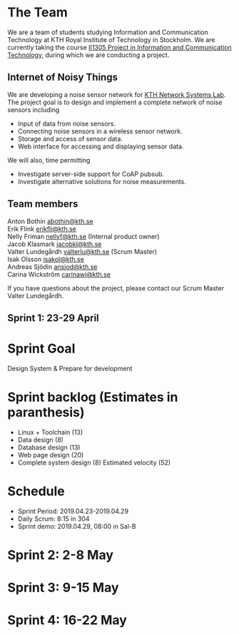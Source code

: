 # The Team

We are a team of students studying Information and Communication Technology at KTH Royal Institute of Technology in Stockholm. 
We are currently taking the course [II1305 Project in Information and Communication Technology](https://www.kth.se/student/kurser/kurs/II1305), during which we are conducting a project.

## Internet of Noisy Things
We are developing a noise sensor network for [KTH Network Systems Lab](https://www.kth.se/cos/research/nslab).
The project goal is to design and implement a complete network of noise sensors including
- Input of data from noise sensors.
- Connecting noise sensors in a wireless sensor network.
- Storage and access of sensor data.
- Web interface for accessing and displaying sensor data.

We will also, time permitting
- Investigate server-side support for CoAP pubsub.
- Investigate alternative solutions for noise measurements.

## Team members
Anton Bothin abothin@kth.se  
Erik Flink erikfli@kth.se  
Nelly Friman nellyf@kth.se (Internal product owner)  
Jacob Klasmark jacobkl@kth.se  
Valter Lundegårdh valterlu@kth.se (Scrum Master)  
Isak Olsson isakol@kth.se  
Andreas Sjödin ansjod@kth.se  
Carina Wickström carinawi@kth.se  

If you have questions about the project, please contact our Scrum Master Valter Lundegårdh.

## Sprint 1: 23-29 April
# Sprint Goal
Design System & Prepare for development 
# Sprint backlog (Estimates in paranthesis) 
  - Linux + Toolchain (13)
  - Data design (8)
  - Database design (13)
  - Web page design (20)
  - Complete system design (8)
Estimated velocity (52)
# Schedule
  - Sprint Period: 2019.04.23-2019.04.29
  - Daily Scrum: 8:15 in 304
  - Sprint demo: 2019.04.29, 08:00 in Sal-B



# Sprint 2: 2-8 May

# Sprint 3: 9-15 May

# Sprint 4: 16-22 May
